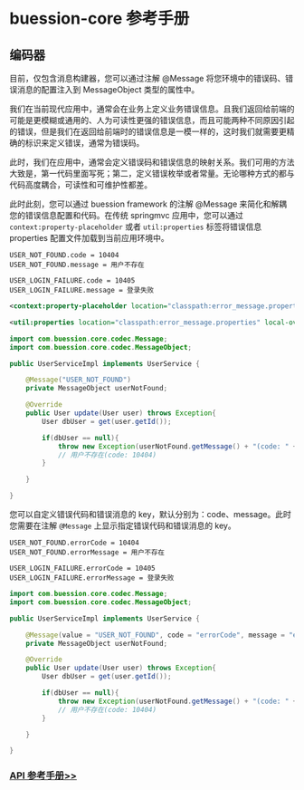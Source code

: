 # buession-core 参考手册


## 编码器


目前，仅包含消息构建器，您可以通过注解 @Message 将您环境中的错误码、错误消息的配置注入到 MessageObject 类型的属性中。


我们在当前现代应用中，通常会在业务上定义业务错误信息。且我们返回给前端的可能是更模糊或通用的、人为可读性更强的错误信息，而且可能两种不同原因引起的错误，但是我们在返回给前端时的错误信息是一模一样的，这时我们就需要更精确的标识来定义错误，通常为错误码。

此时，我们在应用中，通常会定义错误码和错误信息的映射关系。我们可用的方法大致是，第一代码里面写死；第二，定义错误枚举或者常量。无论哪种方式的都与代码高度耦合，可读性和可维护性都差。

此时此刻，您可以通过 buession framework 的注解 @Message 来简化和解耦您的错误信息配置和代码。在传统 springmvc 应用中，您可以通过 `context:property-placeholder` 或者 `util:properties` 标签将错误信息 properties 配置文件加载到当前应用环境中。

```properties
USER_NOT_FOUND.code = 10404
USER_NOT_FOUND.message = 用户不存在

USER_LOGIN_FAILURE.code = 10405
USER_LOGIN_FAILURE.message = 登录失败
```

```xml
<context:property-placeholder location="classpath:error_message.properties"/>

<util:properties location="classpath:error_message.properties" local-override="true"/>
```


```java
import com.buession.core.codec.Message;
import com.buession.core.codec.MessageObject;

public UserServiceImpl implements UserService {

	@Message("USER_NOT_FOUND")
	private MessageObject userNotFound;

	@Override
	public User update(User user) throws Exception{
		User dbUser = get(user.getId());

		if(dbUser == null){
			throw new Exception(userNotFound.getMessage() + "(code: " + userNotFound.getCode() + ")");
			// 用户不存在(code: 10404)
		}

	}

}
```


您可以自定义错误代码和错误消息的 key，默认分别为：code、message。此时您需要在注解 `@Message` 上显示指定错误代码和错误消息的 key。

```properties
USER_NOT_FOUND.errorCode = 10404
USER_NOT_FOUND.errorMessage = 用户不存在

USER_LOGIN_FAILURE.errorCode = 10405
USER_LOGIN_FAILURE.errorMessage = 登录失败
```

```java
import com.buession.core.codec.Message;
import com.buession.core.codec.MessageObject;

public UserServiceImpl implements UserService {

	@Message(value = "USER_NOT_FOUND", code = "errorCode", message = "errorMessage")
	private MessageObject userNotFound;

	@Override
	public User update(User user) throws Exception{
		User dbUser = get(user.getId());

		if(dbUser == null){
			throw new Exception(userNotFound.getMessage() + "(code: " + userNotFound.getCode() + ")");
			// 用户不存在(code: 10404)
		}

	}

}
```


### [API 参考手册>>](https://javadoc.io/static/com.buession/buession-core/3.0.0/com/buession/core/codec/package-summary.html)